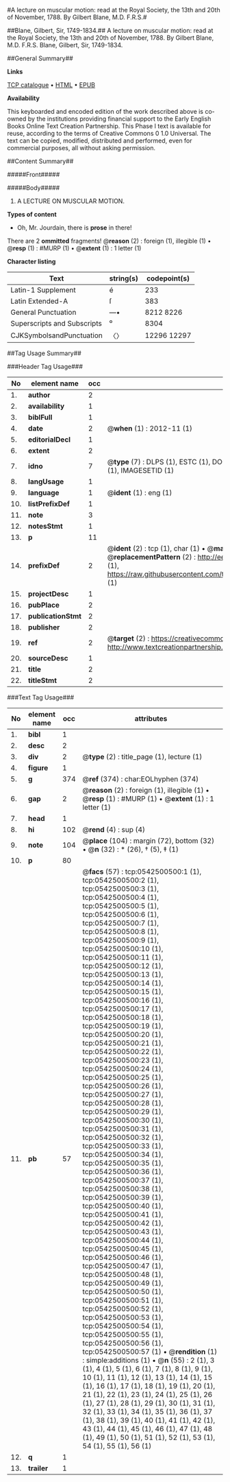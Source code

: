 #A lecture on muscular motion: read at the Royal Society, the 13th and 20th of November, 1788. By Gilbert Blane, M.D. F.R.S.#

##Blane, Gilbert, Sir, 1749-1834.##
A lecture on muscular motion: read at the Royal Society, the 13th and 20th of November, 1788. By Gilbert Blane, M.D. F.R.S.
Blane, Gilbert, Sir, 1749-1834.

##General Summary##

**Links**

[TCP catalogue](http://www.ota.ox.ac.uk/tcp/)  • 
[HTML](http://tei.it.ox.ac.uk/tcp/Texts-HTML/free/004/004867441.html)  • 
[EPUB](http://tei.it.ox.ac.uk/tcp/Texts-EPUB/free/004/004867441.epub)

**Availability**

This keyboarded and encoded edition of the
	       work described above is co-owned by the institutions
	       providing financial support to the Early English Books
	       Online Text Creation Partnership. This Phase I text is
	       available for reuse, according to the terms of Creative
	       Commons 0 1.0 Universal. The text can be copied,
	       modified, distributed and performed, even for
	       commercial purposes, all without asking permission.


##Content Summary##

#####Front#####

#####Body#####

1. A LECTURE ON MUSCULAR MOTION.

**Types of content**

  * Oh, Mr. Jourdain, there is **prose** in there!

There are 2 **ommitted** fragments! 
 @__reason__ (2) : foreign (1), illegible (1)  •  @__resp__ (1) : #MURP (1)  •  @__extent__ (1) : 1 letter (1)

**Character listing**


|Text|string(s)|codepoint(s)|
|---|---|---|
|Latin-1 Supplement|é|233|
|Latin Extended-A|ſ|383|
|General Punctuation|—•|8212 8226|
|Superscripts             and Subscripts|⁰|8304|
|CJKSymbolsandPunctuation|〈〉|12296 12297|

##Tag Usage Summary##

###Header Tag Usage###

|No|element name|occ|attributes|
|---|---|---|---|
|1.|__author__|2||
|2.|__availability__|1||
|3.|__biblFull__|1||
|4.|__date__|2| @__when__ (1) : 2012-11 (1)|
|5.|__editorialDecl__|1||
|6.|__extent__|2||
|7.|__idno__|7| @__type__ (7) : DLPS (1), ESTC (1), DOCNO (1), TCP (1), GALEDOCNO (1), CONTENTSET (1), IMAGESETID (1)|
|8.|__langUsage__|1||
|9.|__language__|1| @__ident__ (1) : eng (1)|
|10.|__listPrefixDef__|1||
|11.|__note__|3||
|12.|__notesStmt__|1||
|13.|__p__|11||
|14.|__prefixDef__|2| @__ident__ (2) : tcp (1), char (1)  •  @__matchPattern__ (2) : ([0-9\-]+):([0-9IVX]+) (1), (.+) (1)  •  @__replacementPattern__ (2) : http://eebo.chadwyck.com/downloadtiff?vid=$1&page=$2 (1), https://raw.githubusercontent.com/textcreationpartnership/Texts/master/tcpchars.xml#$1 (1)|
|15.|__projectDesc__|1||
|16.|__pubPlace__|2||
|17.|__publicationStmt__|2||
|18.|__publisher__|2||
|19.|__ref__|2| @__target__ (2) : https://creativecommons.org/publicdomain/zero/1.0/ (1), http://www.textcreationpartnership.org/docs/. (1)|
|20.|__sourceDesc__|1||
|21.|__title__|2||
|22.|__titleStmt__|2||


###Text Tag Usage###

|No|element name|occ|attributes|
|---|---|---|---|
|1.|__bibl__|1||
|2.|__desc__|2||
|3.|__div__|2| @__type__ (2) : title_page (1), lecture (1)|
|4.|__figure__|1||
|5.|__g__|374| @__ref__ (374) : char:EOLhyphen (374)|
|6.|__gap__|2| @__reason__ (2) : foreign (1), illegible (1)  •  @__resp__ (1) : #MURP (1)  •  @__extent__ (1) : 1 letter (1)|
|7.|__head__|1||
|8.|__hi__|102| @__rend__ (4) : sup (4)|
|9.|__note__|104| @__place__ (104) : margin (72), bottom (32)  •  @__n__ (32) : * (26), † (5), ‡ (1)|
|10.|__p__|80||
|11.|__pb__|57| @__facs__ (57) : tcp:0542500500:1 (1), tcp:0542500500:2 (1), tcp:0542500500:3 (1), tcp:0542500500:4 (1), tcp:0542500500:5 (1), tcp:0542500500:6 (1), tcp:0542500500:7 (1), tcp:0542500500:8 (1), tcp:0542500500:9 (1), tcp:0542500500:10 (1), tcp:0542500500:11 (1), tcp:0542500500:12 (1), tcp:0542500500:13 (1), tcp:0542500500:14 (1), tcp:0542500500:15 (1), tcp:0542500500:16 (1), tcp:0542500500:17 (1), tcp:0542500500:18 (1), tcp:0542500500:19 (1), tcp:0542500500:20 (1), tcp:0542500500:21 (1), tcp:0542500500:22 (1), tcp:0542500500:23 (1), tcp:0542500500:24 (1), tcp:0542500500:25 (1), tcp:0542500500:26 (1), tcp:0542500500:27 (1), tcp:0542500500:28 (1), tcp:0542500500:29 (1), tcp:0542500500:30 (1), tcp:0542500500:31 (1), tcp:0542500500:32 (1), tcp:0542500500:33 (1), tcp:0542500500:34 (1), tcp:0542500500:35 (1), tcp:0542500500:36 (1), tcp:0542500500:37 (1), tcp:0542500500:38 (1), tcp:0542500500:39 (1), tcp:0542500500:40 (1), tcp:0542500500:41 (1), tcp:0542500500:42 (1), tcp:0542500500:43 (1), tcp:0542500500:44 (1), tcp:0542500500:45 (1), tcp:0542500500:46 (1), tcp:0542500500:47 (1), tcp:0542500500:48 (1), tcp:0542500500:49 (1), tcp:0542500500:50 (1), tcp:0542500500:51 (1), tcp:0542500500:52 (1), tcp:0542500500:53 (1), tcp:0542500500:54 (1), tcp:0542500500:55 (1), tcp:0542500500:56 (1), tcp:0542500500:57 (1)  •  @__rendition__ (1) : simple:additions (1)  •  @__n__ (55) : 2 (1), 3 (1), 4 (1), 5 (1), 6 (1), 7 (1), 8 (1), 9 (1), 10 (1), 11 (1), 12 (1), 13 (1), 14 (1), 15 (1), 16 (1), 17 (1), 18 (1), 19 (1), 20 (1), 21 (1), 22 (1), 23 (1), 24 (1), 25 (1), 26 (1), 27 (1), 28 (1), 29 (1), 30 (1), 31 (1), 32 (1), 33 (1), 34 (1), 35 (1), 36 (1), 37 (1), 38 (1), 39 (1), 40 (1), 41 (1), 42 (1), 43 (1), 44 (1), 45 (1), 46 (1), 47 (1), 48 (1), 49 (1), 50 (1), 51 (1), 52 (1), 53 (1), 54 (1), 55 (1), 56 (1)|
|12.|__q__|1||
|13.|__trailer__|1||
